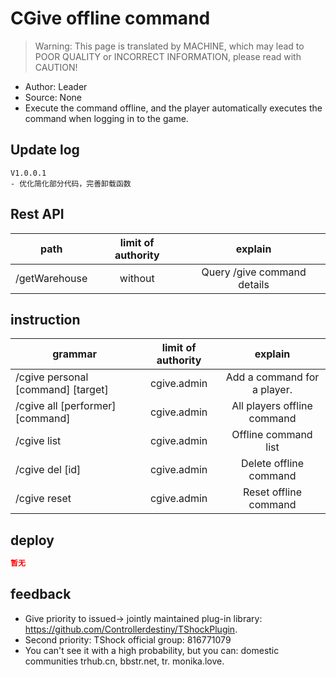 # CGive offline command

> Warning: This page is translated by MACHINE, which may lead to POOR QUALITY or INCORRECT INFORMATION, please read with CAUTION!


- Author: Leader
- Source: None
- Execute the command offline, and the player automatically executes the command when logging in to the game.

## Update log

```
V1.0.0.1
- 优化简化部分代码，完善卸载函数
```

## Rest API

|path|limit of authority|explain|
| ------------- |:--:|:----------:|
|/getWarehouse|without|Query /give command details|

## instruction

|grammar|limit of authority|explain|
| ----------------------------- |:---------:|:--------------------:|
|/cgive personal [command] [target]|cgive.admin|Add a command for a player.|
|/cgive all [performer] [command]|cgive.admin|All players offline command|
|/cgive list|cgive.admin|Offline command list|
|/cgive del [id]|cgive.admin|Delete offline command|
|/cgive reset|cgive.admin|Reset offline command|

## deploy

```json
暂无
```
## feedback
- Give priority to issued-> jointly maintained plug-in library: https://github.com/Controllerdestiny/TShockPlugin.
- Second priority: TShock official group: 816771079
- You can't see it with a high probability, but you can: domestic communities trhub.cn, bbstr.net, tr. monika.love.
